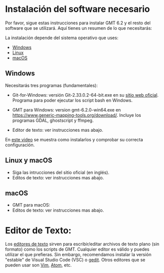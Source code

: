 # Instalación del software necesario

Por favor, sigue estas instrucciones para instalar GMT 6.2 y el resto del software que se utilizará. Aquí tienes un resumen de lo que necesitarás:

 La instalación depende del sistema operativo que uses:

* [Windows](https://github.com/Esteban82/AGA-Geoinformatica-2021/blob/main/Instalacion.MD#windows)
* [Linux](https://github.com/Esteban82/AGA-Geoinformatica-2021/blob/main/Instalacion.MD#linux)
* [macOS](https://github.com/Esteban82/AGA-Geoinformatica-2021/blob/main/Instalacion.MD#macos)


## Windows

Necesitarás tres programas (fundamentales):

* Git-for-Windows: versión Git-2.33.0.2-64-bit.exe en su [sitio web oficial](https://gitforwindows.org/). Programa para poder ejecutar los script bash en Windows.

* GMT para Windows: version gmt-6.2.0-win64.exe en https://www.generic-mapping-tools.org/download/. Incluye los programas GDAL, ghostscript y ffmpeg.

* Editor de texto: ver instrucciones mas abajo.

En [este video](https://www.youtube.com/watch?v=1bPMIN7noTI&feature=youtu.be) se muestra como instalarlos y comprobar su correcta configuración. 


## Linux y macOS

* Siga las intrucciones del sitio oficial (en inglés).
* Editos de texto: ver instrucciones mas abajo.

## macOS

* GMT para macOS: 
* Editos de texto: ver instrucciones mas abajo.

# Editor de Texto:
Los [editores de texto](https://es.wikipedia.org/wiki/Editor_de_texto) sirven para escribir/editar archivos de texto plano (sin formato) como los scripts de GMT. Cualquier editor es válido y puedes utilizar el que prefieras. Sin embargo, recomendamos instalar la versión "estable" de Visual Studio Code (VSC) o [gedit](https://wiki.gnome.org/Apps/Gedit). Otros editores que se pueden usar son [Vim](https://www.vim.org/), [Atom](https://atom.io/), etc. 
